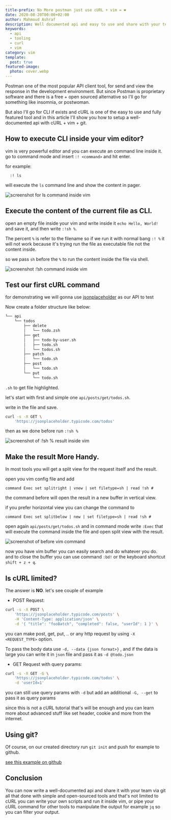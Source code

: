 ```yaml
---
title-prefix: No More postman just use cURL + vim = ❤
date: 2020-08-20T00:00+02:00
author: Mahmoud Ashraf
description: Well documented api and easy to use and share with your team with simple tools cURL + vim + git (optional)
keywords:
  - api
  - tooling
  - curl
  - vim
category: vim
template:
  post: true
featured-image:
  photo: cover.webp
---
```


Postman one of the most popular API client tool, for send and view the response
in the development environment. But since Postman is proprietary software and
there is a free + open sourced alternative so I'll go for something
like insomnia, or postwoman.

But also I'll go for CLI if exists and cURL is one of
the easy to use and fully featured tool and in this article I'll show you how
to setup a well-documented api with cURL + vim + git.

## How to execute CLI inside your vim editor?

vim is very powerful editor and you can execute an command line
inside it. go to command mode and insert `:! <command>` and hit enter.

for example:

```vim
  :! ls
```

will execute the `ls` command line and show the content
in pager.

![](screen.jpeg 'screenshot for ls command inside vim')

## Execute the content of the current file as CLI.

open an empty file inside your vim and write inside it `echo Hello, World!` and save it,
and then write `:!sh %`.

The percent `%` is refer to the filename so if we run it with normal bang `:! %`
it will not work because it's trying run the file as executable file not the content inside.

so we pass `sh` before the `%` to run the content inside the file via shell.

![](screen1.jpeg 'screenshot :!sh command inside vim')

## Test our first cURL command

for demonstrating we will gonna use [jsonplaceholder](https://jsonplaceholder.typicode.com/) as our API to test

Now create a folder structure like below:

```sh
└── api
    └── todos
        ├── delete
        │   └── todo.zsh
        ├── get
        │   ├── todo-by-user.sh
        │   ├── todo.sh
        │   └── todos.sh
        ├── patch
        │   └── todo.sh
        ├── post
        │   └── todo.sh
        └── put
            └── todo.sh
```

`.sh` to get file highlighted.

let's start with first and simple one `api/posts/get/todos.sh`.

write in the file and save.

```sh
curl -s -X GET \
	'https://jsonplaceholder.typicode.com/todos'
```

then as we done before run `:!sh %`

![](screen2.jpeg 'screenshot of :!sh % result inside vim')

## Make the result More Handy.

In most tools you will get a split view for the request itself
and the result.

open you vim config file and add

```vim
command Exec set splitright | vnew | set filetype=sh | read !sh #
```

the command before will open the result in a new buffer in vertical view.

if you prefer horizontal view you can change the command to

```vim
command Exec set splitbelow | new | set filetype=sh | read !sh #
```

open again `api/posts/get/todos.sh` and in command mode write `:Exec`
that will execute the command inside the file and open split view with the result.

![](screen3.jpeg 'screenshot of before vim command')

now you have vim buffer you can easily search and do whatever you do. and to close the buffer you can use
command `:bd!` or the keyboard shortcut `shift + z + q`.

## Is cURL limited?

The answer is **NO**.
let's see couple of example

- POST Request:

```sh
curl -s -X POST \
	'https://jsonplaceholder.typicode.com/posts' \
	-H 'Content-Type: application/json' \
	-d '{ "title": "fooBatch", "completed": false, "userId": 1 }' \
```

you can make post, get, put, .. or any http request by using `-X <REQUEST_TYPE>` option.

To pass the body data use `-d, --data {json format>}` , and if the data is large
you can write it in `json` file and pass it as `-d @todo.json`

- GET Request with query params:

```sh
curl -s -X GET -G \
	'https://jsonplaceholder.typicode.com/todos' \
	-d 'userId=1'
```

you can still use query params with `-d` but add an additional `-G, --get` to pass it as query params

since this is not a cURL tutorial that's will be enough and you
can learn more about advanced stuff like set header, cookie and more from the internet.

## Using git?

Of course, on our created directory run `git init` and push for example to github.

[see this example on github](https://github.com/22mahmoud/vim-curl-demo)

## Conclusion

You can now write a well-documented api and share it with your team via git
all that done with simple and open-sourced tools and that's not limited to cURL
you can write your own scripts and run it inside vim, or pipe your cURL command for other
tools to manipulate the output for example `jq` so you can filter your output.

